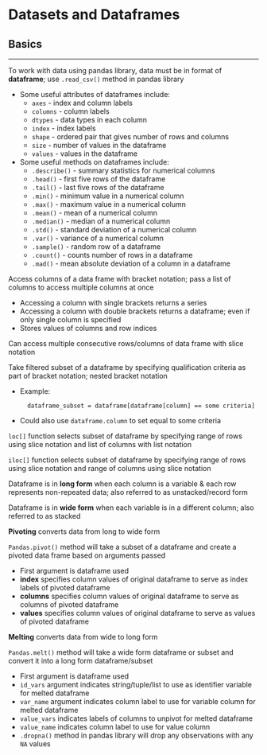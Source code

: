 # Datasets and Dataframes

## Basics

---

To work with data using pandas library, data must be in format of **dataframe**; use `.read_csv()` method in pandas library

- Some useful attributes of dataframes include:
  - `axes` - index and column labels
  - `columns` - column labels
  - `dtypes` - data types in each column
  - `index` - index labels
  - `shape` - ordered pair that gives number of rows and columns
  - `size` - number of values in the dataframe
  - `values` - values in the dataframe
- Some useful methods on dataframes  include:
  - `.describe()` - summary statistics for numerical columns
  - `.head()` - first five rows of the dataframe
  - `.tail()` - last five rows of the dataframe
  - `.min()` - minimum value in a numerical column
  - `.max()` - maximum value in a numerical column
  - `.mean()` - mean of a numerical column
  - `.median()` - median of a numerical column
  - `.std()` - standard deviation of a numerical column
  - `.var()` - variance of a numerical column
  - `.sample()` - random row of a dataframe
  - `.count()` - counts number of rows in a dataframe
  - `.mad()` - mean absolute deviation of a column in a dataframe

Access columns of a data frame with bracket notation; pass a list of columns to access multiple columns at once

- Accessing a column with single brackets returns a series
- Accessing a column with double brackets returns a dataframe; even if only single column is specified
- Stores values of columns and row indices

Can access multiple consecutive rows/columns of data frame with slice notation

Take filtered subset of a dataframe by specifying qualification criteria as part of bracket notation; nested bracket notation

- Example:

        dataframe_subset = dataframe[dataframe[column] == some criteria]

- Could also use `dataframe.column` to set equal to some criteria

`loc[]` function selects subset of dataframe by specifying range of rows using slice notation and list of columns with list notation

`iloc[]` function selects subset of dataframe by specifying range of rows using slice notation and range of columns using slice notation

Dataframe is in **long form** when each column is a variable & each row represents non-repeated data; also referred to as unstacked/record form

Dataframe is in **wide form** when each variable is in a different column; also referred to as stacked

**Pivoting** converts data from long to wide form

`Pandas.pivot()` method will take a subset of a dataframe and create a pivoted data frame based on arguments passed

- First argument is dataframe used
- **index** specifies column values of original dataframe to serve as index labels of pivoted dataframe
- **columns** specifies column values of original dataframe to serve as columns of pivoted dataframe
- **values** specifies column values of original dataframe to serve as values of pivoted dataframe

**Melting** converts data from wide to long form

`Pandas.melt()` method will take a wide form dataframe or subset and convert it into a long form dataframe/subset

- First argument is dataframe used
- `id_vars` argument indicates string/tuple/list to use as identifier variable for melted dataframe
- `var_name` argument indicates column label to use for variable column for melted dataframe
- `value_vars` indicates labels of columns to unpivot for melted dataframe
- `value_name` indicates column label to use for value column
- `.dropna()` method in pandas library will drop any observations with any `NA` values
